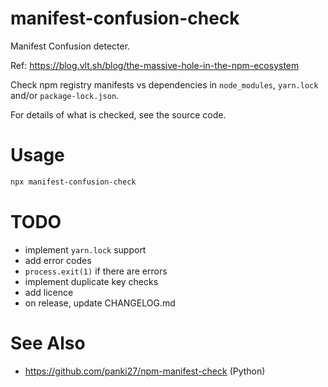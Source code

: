 manifest-confusion-check
========================

Manifest Confusion detecter.

Ref: https://blog.vlt.sh/blog/the-massive-hole-in-the-npm-ecosystem

Check npm registry manifests vs dependencies in `node_modules`, `yarn.lock` and/or `package-lock.json`.

For details of what is checked, see the source code.

# Usage

```sh
npx manifest-confusion-check
```

# TODO

* implement `yarn.lock` support
* add error codes
* `process.exit(1)` if there are errors
* implement duplicate key checks
* add licence
* on release, update CHANGELOG.md

# See Also

* https://github.com/panki27/npm-manifest-check (Python)
